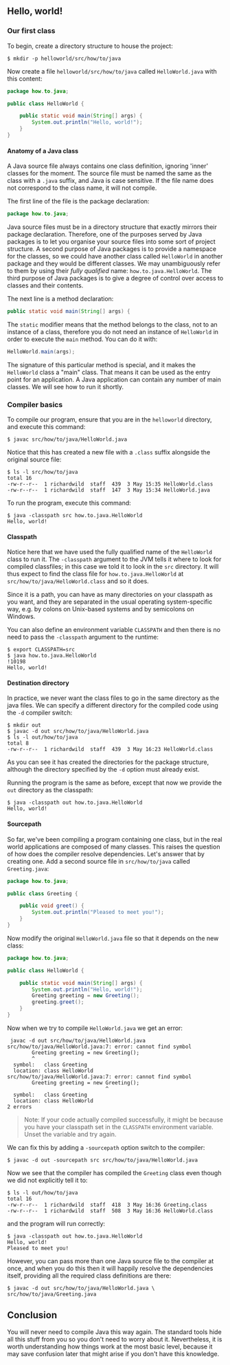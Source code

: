 ## Hello, world!

### Our first class

To begin, create a directory structure to house the project:

```shell script
$ mkdir -p helloworld/src/how/to/java
```

Now create a file `helloworld/src/how/to/java` called `HelloWorld.java` with this content:

```java
package how.to.java;

public class HelloWorld {

    public static void main(String[] args) {
        System.out.println("Hello, world!");
    }
}
```

#### Anatomy of a Java class

A Java source file always contains one class definition, ignoring 'inner' classes for the moment. The source file must be named the same as the class with a `.java` suffix, and Java is case sensitive. If the file name does not correspond to the class name, it will not compile.

The first line of the file is the package declaration:

```java
package how.to.java;
```

Java source files must be in a directory structure that exactly mirrors their package declaration. Therefore, one of the purposes served by Java packages is to let you organise your source files into some sort of project structure. A second purpose of Java packages is to provide a namespace for the classes, so we could have another class called `HelloWorld` in another package and they would be different classes. We may unambiguously refer to them by using their *fully qualified* name: `how.to.java.HelloWorld`. The third purpose of Java packages is to give a degree of control over access to classes and their contents.

The next line is a method declaration:

```java
public static void main(String[] args) {
```

The `static` modifier means that the method belongs to the class, not to an instance of a class, therefore you do not need an instance of `HelloWorld` in order to execute the `main` method. You can do it with:

```java
HelloWorld.main(args);
```

The signature of this particular method is special, and it makes the `HelloWorld` class a "main" class. That means it can be used as the entry point for an application. A Java application can contain any number of main classes. We will see how to run it shortly.

### Compiler basics

To compile our program, ensure that you are in the `helloworld` directory, and execute this command:

```shell script
$ javac src/how/to/java/HelloWorld.java
```

Notice that this has created a new file with a `.class` suffix alongside the original source file:

```shell script
$ ls -l src/how/to/java
total 16
-rw-r--r--  1 richardwild  staff  439  3 May 15:35 HelloWorld.class
-rw-r--r--  1 richardwild  staff  147  3 May 15:34 HelloWorld.java
```

To run the program, execute this command:

```shell script
$ java -classpath src how.to.java.HelloWorld
Hello, world!
```

#### Classpath

Notice here that we have used the fully qualified name of the `HelloWorld` class to run it. The `-classpath` argument to the JVM tells it where to look for compiled classfiles; in this case we told it to look in the `src` directory. It will thus expect to find the class file for `how.to.java.HelloWorld` at `src/how/to/java/HelloWorld.class` and so it does.

Since it is a path, you can have as many directories on your classpath as you want, and they are separated in the usual operating system-specific way, e.g. by colons on Unix-based systems and by semicolons on Windows.

You can also define an environment variable `CLASSPATH` and then there is no need to pass the `-classpath` argument to the runtime:

```shell script
$ export CLASSPATH=src
$ java how.to.java.HelloWorld                                                                                        !10198
Hello, world!
```

#### Destination directory

In practice, we never want the class files to go in the same directory as the java files. We can specify a different directory for the compiled code using the `-d` compiler switch:

```shell script
$ mkdir out
$ javac -d out src/how/to/java/HelloWorld.java
$ ls -l out/how/to/java
total 8
-rw-r--r--  1 richardwild  staff  439  3 May 16:23 HelloWorld.class
```

As you can see it has created the directories for the package structure, although the directory specified by the `-d` option must already exist.

Running the program is the same as before, except that now we provide the `out` directory as the classpath:

```shell script
$ java -classpath out how.to.java.HelloWorld
Hello, world!
```

#### Sourcepath

So far, we've been compiling a program containing one class, but in the real world applications are composed of many classes. This raises the question of how does the compiler resolve dependencies. Let's answer that by creating one. Add a second source file in `src/how/to/java` called `Greeting.java`:

```java
package how.to.java;

public class Greeting {

    public void greet() {
        System.out.println("Pleased to meet you!");
    }
}
```

Now modify the original `HelloWorld.java` file so that it depends on the new class:

```java
package how.to.java;

public class HelloWorld {

    public static void main(String[] args) {
        System.out.println("Hello, world!");
        Greeting greeting = new Greeting();
        greeting.greet();
    }
}
```

Now when we try to compile `HelloWorld.java` we get an error:

```shell script
 javac -d out src/how/to/java/HelloWorld.java
src/how/to/java/HelloWorld.java:7: error: cannot find symbol
        Greeting greeting = new Greeting();
        ^
  symbol:   class Greeting
  location: class HelloWorld
src/how/to/java/HelloWorld.java:7: error: cannot find symbol
        Greeting greeting = new Greeting();
                                ^
  symbol:   class Greeting
  location: class HelloWorld
2 errors
```

> Note: If your code actually compiled successfully, it might be because you have your classpath set in the `CLASSPATH` environment variable. Unset the variable and try again.

We can fix this by adding a `-sourcepath` option switch to the compiler:

```shell script
$ javac -d out -sourcepath src src/how/to/java/HelloWorld.java
```

Now we see that the compiler has compiled the `Greeting` class even though we did not explicitly tell it to:

```shell script
$ ls -l out/how/to/java
total 16
-rw-r--r--  1 richardwild  staff  418  3 May 16:36 Greeting.class
-rw-r--r--  1 richardwild  staff  508  3 May 16:36 HelloWorld.class
```

and the program will run correctly:

```shell script
$ java -classpath out how.to.java.HelloWorld
Hello, world!
Pleased to meet you!
```

However, you can pass more than one Java source file to the compiler at once, and when you do this then it will happily resolve the dependencies itself, providing all the required class definitions are there:

```shell script
$ javac -d out src/how/to/java/HelloWorld.java \
src/how/to/java/Greeting.java
```

## Conclusion

You will never need to compile Java this way again. The standard tools hide all this stuff from you so you don't need to worry about it. Nevertheless, it is worth understanding how things work at the most basic level, because it may save confusion later that might arise if you don't have this knowledge.